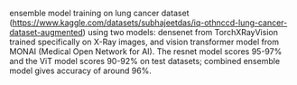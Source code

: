 ensemble model training on lung cancer dataset (https://www.kaggle.com/datasets/subhajeetdas/iq-othnccd-lung-cancer-dataset-augmented) using two models: densenet from TorchXRayVision trained specifically on X-Ray images, and vision transformer model from MONAI (Medical Open Network for AI). The resnet model scores 95-97% and the ViT model scores 90-92% on test datasets; combined ensemble model gives accuracy of around 96%.
